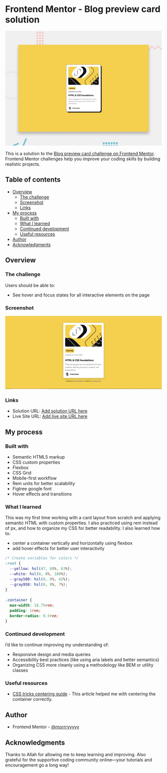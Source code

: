 # Frontend Mentor - Blog preview card solution
![Design preview for the Blog preview card coding challenge](./preview.jpg)

This is a solution to the [Blog preview card challenge on Frontend Mentor](https://www.frontendmentor.io/challenges/blog-preview-card-ckPaj01IcS). Frontend Mentor challenges help you improve your coding skills by building realistic projects. 

## Table of contents

- [Overview](#overview)
  - [The challenge](#the-challenge)
  - [Screenshot](#screenshot)
  - [Links](#links)
- [My process](#my-process)
  - [Built with](#built-with)
  - [What I learned](#what-i-learned)
  - [Continued development](#continued-development)
  - [Useful resources](#useful-resources)
- [Author](#author)
- [Acknowledgments](#acknowledgments)


## Overview

### The challenge

Users should be able to:

- See hover and focus states for all interactive elements on the page

### Screenshot

![](./finished_work.png)

### Links

- Solution URL: [Add solution URL here](https://your-solution-url.com)
- Live Site URL: [Add live site URL here](https://your-live-site-url.com)

## My process

### Built with

- Semantic HTML5 markup
- CSS custom properties
- Flexbox
- CSS Grid
- Mobile-first workflow
- Rem units for better scalability
- Figtree google font
- Hover effects and transitions

### What I learned
This was my first time working with a card layout from scratch and applying semantic HTML with custom properties. I also practiced using rem instead of px, and how to organize my CSS for better readability.
I also learned how to:
- center a container vertically and horizontally using flexbox
- add hover effects for better user interactivity

```css
/* Create variables for colors */
:root {
  --yellow: hsl(47, 88%, 63%);
  --white: hsl(0, 0%, 100%);
  --gray500: hsl(0, 0%, 42%);
  --gray950: hsl(0, 0%, 7%);
}

.container {
  max-width: 18.75rem;
  padding: 1rem;
  border-radius: 0.5rem;
}
```

### Continued development
I’d like to continue improving my understanding of:
  - Responsive design and media queries
  - Accessibility best practices (like using aria labels and better semantics)
  - Organizing CSS more cleanly using a methodology like BEM or utility classes

### Useful resources

- [CSS tricks centering guide](https://css-tricks.com/centering-css-complete-guide/) - This article helped me with centering the container correctly.

## Author

- Frontend Mentor - [@morrryyyyy](https://www.frontendmentor.io/profile/morrryyyyy)


## Acknowledgments

Thanks to Allah for allowing me to keep learning and improving. Also grateful for the supportive coding community online—your tutorials and encouragement go a long way!
